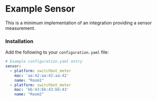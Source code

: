 # Example Sensor

This is a minimum implementation of an integration providing a sensor measurement.

### Installation

Add the following to your `configuration.yaml` file:

```yaml
# Example configuration.yaml entry
sensor:
  - platform: switchbot_meter
    mac: 'aa:42:aa:42:aa:42'
    name: "Room1"
  - platform: switchbot_meter
    mac: 'bb:43:bb:43:bb:43'
    name: "Room2"
```
